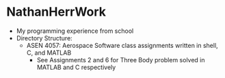 # NathanHerrWork
* My programming experience from school
* Directory Structure:
  * ASEN 4057: Aerospace Software class assignments written in shell, C, and MATLAB
    * See Assignments 2 and 6 for Three Body problem solved in MATLAB and C respectively
